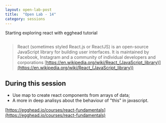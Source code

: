 ```yaml
---
layout: open-lab-post
title:  "Open Lab - 14"
category: sessions
---
```

Starting exploring react with egghead tutorial

<span class="image right"><img src="/src/assets/images/128px-Mad_scientist_transparent_background.svg.png" alt=""></span>

> React (sometimes styled React.js or ReactJS) is an open-source JavaScript library for building user interfaces.
It is maintained by Facebook, Instagram and a community of individual developers and corporations
[https://en.wikipedia.org/wiki/React_(JavaScript_library)](https://en.wikipedia.org/wiki/React_(JavaScript_library))

## During this session

* Use map to create react components from arrays of data;
* A more in deep analisys about the behaviour of "this" in javascript.

[https://egghead.io/courses/react-fundamentals](https://egghead.io/courses/react-fundamentals)